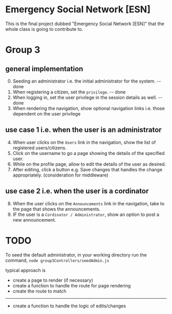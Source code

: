 # Emergency Social Network [ESN]
This is the final project dubbed "Emergency Social Network [ESN]" that the whole class is going to contribute to.


# Group 3

## general implementation
0. Seeding an administrator i.e. the initial administrator for the system. -- done
1. When registering a citizen, set the `privilege`. -- done
2. When logging in, set the user privilege in the session details as well. -- done
3. When rendering the navigation, show optional navigation links i.e. those dependent on the user privilege

## use case 1 i.e. when the user is an administrator
4.  When user clicks on the `Users` link in the navigation, show the list of registered users/citizens.
5. Click on the username to go a page showing the details of the specified user.
6. While on the profile page, allow to edit the details of the user as desired.
7. After editing, click a button e.g. Save changes that handles the change appropriately. (consideration for middleware)

## use case 2 i.e. when the user is a cordinator
8. When the user clicks on the `Announcements` link in the navigation, take to the page that shows the announcements.
9. IF the user is a `Cordinator / Administrator`, show an option to post a new announcement.


# TODO
To seed the default administrator, in your working directory run the command, `node group3Controllers/seedAdmin.js`

typical approach is
- create a page to render (if necessary)
- create a function to handle the route for page rendering
- create the route to match
---
- create a function to handle the logic of edits/changes

